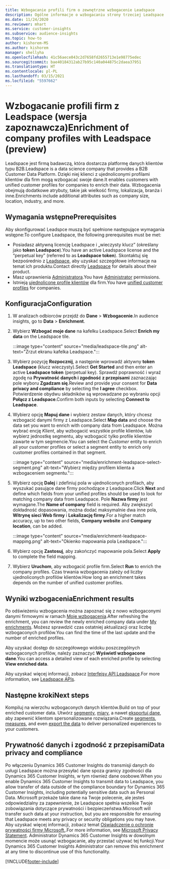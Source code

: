```yaml
---
title: Wzbogacanie profili firm o zewnętrzne wzbogacenie Leadspace
description: Ogólne informacje o wzbogacaniu strony trzeciej Leadspace.
ms.date: 11/24/2020
ms.reviewer: mhart
ms.service: customer-insights
ms.subservice: audience-insights
ms.topic: how-to
author: kishorem-MS
ms.author: kishorem
manager: shellyha
ms.openlocfilehash: 41c56aece043c2d7658fd2655713e1e98775edec
ms.sourcegitcommit: bae40184312ab27b95c140a044875c2daea37951
ms.translationtype: HT
ms.contentlocale: pl-PL
ms.lasthandoff: 03/15/2021
ms.locfileid: "5597662"
---
```

# <a name="enrichment-of-company-profiles-with-leadspace-preview"></a><span data-ttu-id="b263a-103">Wzbogacanie profili firm z Leadspace (wersja zapoznawcza)</span><span class="sxs-lookup"><span data-stu-id="b263a-103">Enrichment of company profiles with Leadspace (preview)</span></span>

<span data-ttu-id="b263a-104">Leadspace jest firmą badawczą, która dostarcza platformę danych klientów typu B2B.</span><span class="sxs-lookup"><span data-stu-id="b263a-104">Leadspace is a data science company that provides a B2B Customer Data Platform.</span></span> <span data-ttu-id="b263a-105">Dzięki niej klienci z ujednoliconymi profilami klientów dla firm mogą wzbogacać swoje dane.</span><span class="sxs-lookup"><span data-stu-id="b263a-105">It enables customers with unified customer profiles for companies to enrich their data.</span></span> <span data-ttu-id="b263a-106">Wzbogacenia obejmują dodatkowe atrybuty, takie jak wielkość firmy, lokalizacja, branża i inne.</span><span class="sxs-lookup"><span data-stu-id="b263a-106">Enrichments include additional attributes such as company size, location, industry, and more.</span></span>

## <a name="prerequisites"></a><span data-ttu-id="b263a-107">Wymagania wstępne</span><span class="sxs-lookup"><span data-stu-id="b263a-107">Prerequisites</span></span>

<span data-ttu-id="b263a-108">Aby skonfigurować Leadspce muszą być spełnione następujące wymagania wstępne:</span><span class="sxs-lookup"><span data-stu-id="b263a-108">To configure Leadspace, the following prerequisites must be met:</span></span>

- <span data-ttu-id="b263a-109">Posiadasz aktywną licencję Leadspace i „wieczysty klucz” (określany jako **token Leadspace**).</span><span class="sxs-lookup"><span data-stu-id="b263a-109">You have an active Leadspace license and the “perpetual key” (referred to as **Leadspace token**).</span></span> <span data-ttu-id="b263a-110">Skontaktuj się bezpośrednio z [Leadspace](https://www.leadspace.com/products/leadspace-on-demand/), aby uzyskać szczegółowe informacje na temat ich produktu.</span><span class="sxs-lookup"><span data-stu-id="b263a-110">Contact directly [Leadspace](https://www.leadspace.com/products/leadspace-on-demand/) for details about their product.</span></span>
- <span data-ttu-id="b263a-111">Masz uprawnienia [Administratora](permissions.md#administrator).</span><span class="sxs-lookup"><span data-stu-id="b263a-111">You have [Administrator](permissions.md#administrator) permissions.</span></span>
- <span data-ttu-id="b263a-112">Istnieją [ujednolicone profile klientów](customer-profiles.md) dla firm.</span><span class="sxs-lookup"><span data-stu-id="b263a-112">You have [unified customer profiles](customer-profiles.md) for companies.</span></span>

## <a name="configuration"></a><span data-ttu-id="b263a-113">Konfiguracja</span><span class="sxs-lookup"><span data-stu-id="b263a-113">Configuration</span></span>

1. <span data-ttu-id="b263a-114">W analizach odbiorców przejdź do **Dane** > **Wzbogacenie**.</span><span class="sxs-lookup"><span data-stu-id="b263a-114">In audience insights, go to **Data** > **Enrichment**.</span></span>

1. <span data-ttu-id="b263a-115">Wybierz **Wzbogać moje dane** na kafelku Leadspace.</span><span class="sxs-lookup"><span data-stu-id="b263a-115">Select **Enrich my data** on the Leadspace tile.</span></span>

   :::image type="content" source="media/leadspace-tile.png" alt-text="Zrzut ekranu kafelka Leadspace.":::

1. <span data-ttu-id="b263a-117">Wybierz pozycję **Rozpocznij**, a następnie wprowadź aktywny **token Leadspace** (klucz wieczysty).</span><span class="sxs-lookup"><span data-stu-id="b263a-117">Select **Get Started** and then enter an active **Leadspace token** (perpetual key).</span></span> <span data-ttu-id="b263a-118">Sprawdź poprawność i wyraź zgodę na **Prywatność danych i zgodność z przepisami** zaznaczając pole wyboru **Zgadzam się**.</span><span class="sxs-lookup"><span data-stu-id="b263a-118">Review and provide your consent for **Data privacy and compliance** by selecting the **I agree** checkbox.</span></span> <span data-ttu-id="b263a-119">Potwierdzenie obydwu składników są wprowadzane po wybraniu opcji **Połącz z Leadspace**.</span><span class="sxs-lookup"><span data-stu-id="b263a-119">Confirm both inputs by selecting **Connect to Leadspace**.</span></span>

1. <span data-ttu-id="b263a-120">Wybierz opcję **Mapuj dane** i wybierz zestaw danych, który chcesz wzbogacić danymi firmy z Leadspace.</span><span class="sxs-lookup"><span data-stu-id="b263a-120">Select **Map data** and choose the data set you want to enrich with company data from Leadspace.</span></span> <span data-ttu-id="b263a-121">Można wybrać encję *Klient*, aby wzbogacić wszystkie profile klientów, lub wybierz jednostkę segmentu, aby wzbogacić tylko profile klientów zawarte w tym segmencie.</span><span class="sxs-lookup"><span data-stu-id="b263a-121">You can select the *Customer* entity to enrich all your customer profiles or select a segment entity to enrich only customer profiles contained in that segment.</span></span>

   :::image type="content" source="media/enrichment-leadspace-select-segment.png" alt-text="Wybierz między profilem klienta a wzbogaceniem segmentu.":::

1. <span data-ttu-id="b263a-123">Wybierz opcję **Dalej** i zdefiniuj pola w ujednoliconych profilach, aby wyszukać pasujące dane firmy pochodzące z Leadspace.</span><span class="sxs-lookup"><span data-stu-id="b263a-123">Click **Next** and define which fields from your unified profiles should be used to look for matching company data from Leadspace.</span></span> <span data-ttu-id="b263a-124">Pole **Nazwa firmy** jest wymagane.</span><span class="sxs-lookup"><span data-stu-id="b263a-124">The **Name of company** field is required.</span></span> <span data-ttu-id="b263a-125">Aby zwiększyć dokładność dopasowania, można dodać maksymalnie dwa inne pola, **Witrynę sieci Web firmy** i **Lokalizację firmy**.</span><span class="sxs-lookup"><span data-stu-id="b263a-125">For a higher match accuracy, up to two other fields, **Company website** and **Company location**, can be added.</span></span>

   :::image type="content" source="media/enrichment-leadspace-mapping.png" alt-text="Okienko mapowania pola Leadspace.":::
   
1. <span data-ttu-id="b263a-127">Wybierz opcję **Zastosuj**, aby zakończyć mapowanie pola.</span><span class="sxs-lookup"><span data-stu-id="b263a-127">Select **Apply** to complete the field mapping.</span></span>

1. <span data-ttu-id="b263a-128">Wybierz **Uruchom**, aby wzbogacić profile firm.</span><span class="sxs-lookup"><span data-stu-id="b263a-128">Select **Run** to enrich the company profiles.</span></span> <span data-ttu-id="b263a-129">Czas trwania wzbogacenia zależy od liczby ujednoliconych profilów klientów.</span><span class="sxs-lookup"><span data-stu-id="b263a-129">How long an enrichment takes depends on the number of unified customer profiles.</span></span>

## <a name="enrichment-results"></a><span data-ttu-id="b263a-130">Wyniki wzbogacenia</span><span class="sxs-lookup"><span data-stu-id="b263a-130">Enrichment results</span></span>

<span data-ttu-id="b263a-131">Po odświeżeniu wzbogacenia można zapoznać się z nowo wzbogaconymi danymi firmowymi w ramach [Moje wzbogacenia](enrichment-hub.md).</span><span class="sxs-lookup"><span data-stu-id="b263a-131">After refreshing the enrichment, you can review the newly enriched company data under [My enrichments](enrichment-hub.md).</span></span> <span data-ttu-id="b263a-132">Możesz sprawdzić czas ostatniej aktualizacji oraz liczbę wzbogaconych profilów.</span><span class="sxs-lookup"><span data-stu-id="b263a-132">You can find the time of the last update and the number of enriched profiles.</span></span>

<span data-ttu-id="b263a-133">Aby uzyskać dostęp do szczegółowego widoku poszczególnych wzbogaconych profilów, należy zaznaczyć **Wyświetl wzbogacone dane**.</span><span class="sxs-lookup"><span data-stu-id="b263a-133">You can access a detailed view of each enriched profile by selecting **View enriched data**.</span></span>

<span data-ttu-id="b263a-134">Aby uzyskać więcej informacji, zobacz [Interfejsy API Leadspace](https://support.leadspace.com/hc/en-us/sections/201997649-API).</span><span class="sxs-lookup"><span data-stu-id="b263a-134">For more information, see [Leadspace APIs](https://support.leadspace.com/hc/en-us/sections/201997649-API).</span></span>

## <a name="next-steps"></a><span data-ttu-id="b263a-135">Następne kroki</span><span class="sxs-lookup"><span data-stu-id="b263a-135">Next steps</span></span>

<span data-ttu-id="b263a-136">Kompiluj na wierzchu wzbogaconych danych klientów.</span><span class="sxs-lookup"><span data-stu-id="b263a-136">Build on top of your enriched customer data.</span></span> <span data-ttu-id="b263a-137">Utwórz [segmenty](segments.md), [miary](measures.md), a nawet [eksportuj dane](export-destinations.md), aby zapewnić klientom spersonalizowane rozwiązania.</span><span class="sxs-lookup"><span data-stu-id="b263a-137">Create [segments](segments.md), [measures](measures.md), and even [export the data](export-destinations.md) to deliver personalized experiences to your customers.</span></span>

## <a name="data-privacy-and-compliance"></a><span data-ttu-id="b263a-138">Prywatność danych i zgodność z przepisami</span><span class="sxs-lookup"><span data-stu-id="b263a-138">Data privacy and compliance</span></span>

<span data-ttu-id="b263a-139">Po włączeniu Dynamics 365 Customer Insights do transmisji danych do usługi Leadspace można przesyłać dane spoza granicy zgodności dla Dynamics 365 Customer Insights, w tym również dane osobowe.</span><span class="sxs-lookup"><span data-stu-id="b263a-139">When you enable Dynamics 365 Customer Insights to transmit data to Leadspace, you allow transfer of data outside of the compliance boundary for Dynamics 365 Customer Insights, including potentially sensitive data such as Personal Data.</span></span> <span data-ttu-id="b263a-140">Microsoft przekaże takie dane na Twoje polecenie, ale jesteś odpowiedzialny za zapewnienie, że Leadspace spełnia wszelkie Twoje zobowiązania dotyczące prywatności i bezpieczeństwa.</span><span class="sxs-lookup"><span data-stu-id="b263a-140">Microsoft will transfer such data at your instruction, but you are responsible for ensuring that Leadspace meets any privacy or security obligations you may have.</span></span> <span data-ttu-id="b263a-141">Aby uzyskać więcej informacji, zobacz temat [Oświadczenie o ochronie prywatności firmy Microsoft.](https://go.microsoft.com/fwlink/?linkid=396732).</span><span class="sxs-lookup"><span data-stu-id="b263a-141">For more information, see [Microsoft Privacy Statement](https://go.microsoft.com/fwlink/?linkid=396732).</span></span>
<span data-ttu-id="b263a-142">Administrator Dynamics 365 Customer Insights w dowolnym momencie może usunąć wzbogacanie, aby przestać używać tej funkcji.</span><span class="sxs-lookup"><span data-stu-id="b263a-142">Your Dynamics 365 Customer Insights Administrator can remove this enrichment at any time to discontinue use of this functionality.</span></span>


[!INCLUDE[footer-include](../includes/footer-banner.md)]